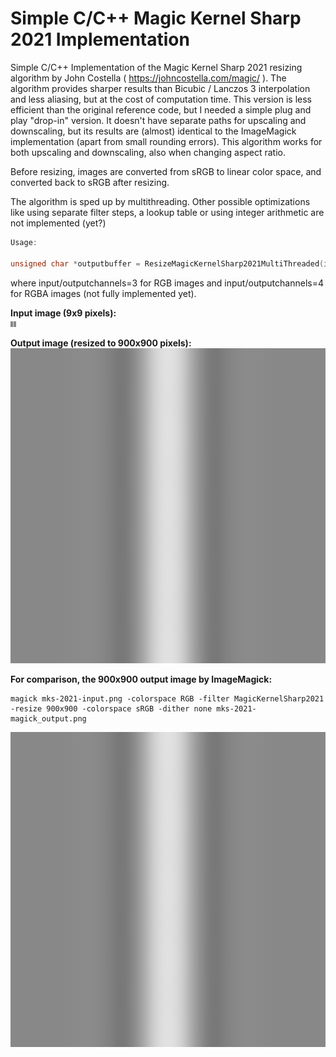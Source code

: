 # Simple C/C++ Magic Kernel Sharp 2021 Implementation
Simple C/C++ Implementation of the Magic Kernel Sharp 2021 resizing algorithm by John Costella ( https://johncostella.com/magic/ ). The algorithm provides sharper results than Bicubic / Lanczos 3 interpolation and less aliasing, but at the cost of computation time. This version is less efficient than the original reference code, but I needed a simple plug and play "drop-in" version. It doesn't have separate paths for upscaling and downscaling, but its results are (almost) identical to the ImageMagick implementation (apart from small rounding errors). This algorithm works for both upscaling and downscaling, also when changing aspect ratio.

Before resizing, images are converted from sRGB to linear color space, and converted back to sRGB after resizing.

The algorithm is sped up by multithreading. Other possible optimizations like using separate filter steps, a lookup table or using integer arithmetic are not implemented (yet?)

```C++
Usage:

unsigned char *outputbuffer = ResizeMagicKernelSharp2021MultiThreaded(inputbuffer, inputwidth, inputheight, inputchannels, outputwidth, outputheight, outputchannels, nrofthreads);
```

where input/outputchannels=3 for RGB images and input/outputchannels=4 for RGBA images (not fully implemented yet).

**Input image (9x9 pixels):**<BR>
![Input](https://github.com/Viddeleer/Image-Processing/blob/main/MagicKernelSharp2021/images/mks-2021-input.png)

**Output image (resized to 900x900 pixels):**<BR>
![Output](https://github.com/Viddeleer/Image-Processing/blob/main/MagicKernelSharp2021/images/mks-2021-output.PNG)

**For comparison, the 900x900 output image by ImageMagick:**<BR>
```
magick mks-2021-input.png -colorspace RGB -filter MagicKernelSharp2021 -resize 900x900 -colorspace sRGB -dither none mks-2021-magick_output.png
```

![Output](https://github.com/Viddeleer/Image-Processing/blob/main/MagicKernelSharp2021/images/mks-2021-magick_output.png)
